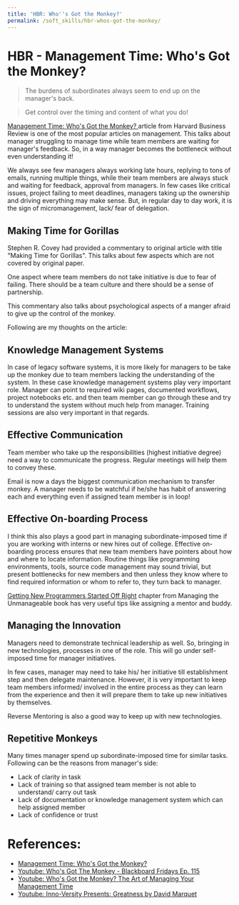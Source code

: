 ```yaml
---
title: 'HBR: Who''s Got the Monkey?'
permalink: /soft_skills/hbr-whos-got-the-monkey/
---
```


# HBR - Management Time: Who's Got the Monkey?

> The burdens of subordinates always seem to end up on the manager's back. 

> Get control over the timing and content of what you do!


[Management Time: Who's Got the Monkey? ](https://hbr.org/1999/11/management-time-whos-got-the-monkey) article from Harvard Business Review is one of the most popular articles on management. This talks about manager struggling to manage time while team members are waiting for manager's feedback. So, in a way manager becomes the bottleneck without even understanding it!

We always see few managers always working late hours, replying to tons of emails, running multiple things, while their team members are always stuck and waiting for feedback, approval from managers. In few cases like critical issues, project failing to meet deadlines, managers taking up the ownership and driving everything may make sense. But, in regular day to day work, it is the sign of micromanagement, lack/ fear of delegation.

## Making Time for Gorillas

Stephen R. Covey had provided a commentary to original article with title "Making Time for Gorillas".  This talks about few aspects which are not covered by original paper. 

One aspect where team members do not take initiative is due to fear of failing. There should be a team culture and there should be a sense of partnership.

This commentary also talks about psychological aspects of a manger afraid to give up the control of the monkey.

Following are my thoughts on the article:

## Knowledge Management Systems

In case of legacy software systems, it is more likely for managers to be take up the monkey due to team members lacking the understanding of the system. In these case knowledge management systems play very important role. Manager can point to required wiki pages, documented workflows, project notebooks etc. and then team member can go through these and try to understand the system without much help from manager. Training sessions are also very important in that regards.

##  Effective Communication

Team member who take up the responsibilities (highest initiative degree) need a way to communicate the progress. Regular meetings will help them to convey these. 

Email is now a days the biggest communication mechanism to transfer monkey. A manager needs to be watchful if he/she has habit of answering each and everything even if assigned team member is in loop!

##  Effective On-boarding  Process

I think this also plays a good part in managing subordinate-imposed time if you are working with interns or new hires out of college. Effective on-boarding process ensures that new team members have pointers about how and where to locate information. Routine things like programming environments, tools, source code management may sound trivial, but present bottlenecks for new members and then unless they know where to find required information or whom to refer to, they turn back to manager.

[Getting New Programmers Started Off Right](https://managingtheunmanageable.net/tools.html) chapter from Managing the Unmanageable book has very useful tips like assigning a mentor and buddy.

## Managing the Innovation

Managers need to demonstrate technical leadership as well.  So, bringing in new technologies, processes in one of the role. This will go under self-imposed time for manager initiatives. 

In few cases, manager may need to take his/ her initiative till establishment step and then delegate maintenance. However, it is very important to keep team members informed/ involved in the entire process as they can learn from the experience and then it will prepare them to take up new initiatives by themselves.

Reverse Mentoring is also a good way to keep up with new technologies.

## Repetitive Monkeys

Many times manager spend up subordinate-imposed time for similar tasks. Following can be the reasons from manager's side:

* Lack of clarity in task
* Lack of training so that assigned team member is not able to understand/ carry out task
* Lack of documentation or knowledge management system which can help assigned member
* Lack of confidence or trust

#  References:
* [Management Time: Who's Got the Monkey? ](https://hbr.org/1999/11/management-time-whos-got-the-monkey)
* [Youtube: Who's Got The Monkey - Blackboard Fridays Ep. 115](https://www.youtube.com/watch?v=2NcKODUg-50)
* [Youtube: Who's Got the Monkey? The Art of Managing Your Management Time](https://blog.casual.pm/posts/whos-got-the-monkey-the-art-of-managing-your)
* [Youtube: Inno-Versity Presents: Greatness by David Marquet](https://www.youtube.com/watch?v=psAXMqxwol8)
